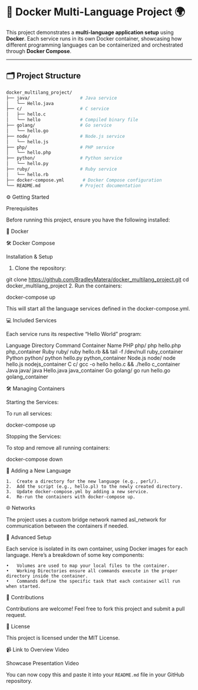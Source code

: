 # 🚀 **Docker Multi-Language Project** 🌍

This project demonstrates a **multi-language application setup** using **Docker**. Each service runs in its own Docker container, showcasing how different programming languages can be containerized and orchestrated through **Docker Compose**.

---

## 🗂️ **Project Structure**

```bash
docker_multilang_project/
├── java/                   # Java service
│   └── Hello.java
├── c/                      # C service
│   ├── hello.c
│   └── hello               # Compiled binary file
├── golang/                 # Go service
│   └── hello.go
├── node/                   # Node.js service
│   └── hello.js
├── php/                    # PHP service
│   └── hello.php
├── python/                 # Python service
│   └── hello.py
├── ruby/                   # Ruby service
│   └── hello.rb
├── docker-compose.yml       # Docker Compose configuration
└── README.md               # Project documentation

```

⚙️ Getting Started

Prerequisites

Before running this project, ensure you have the following installed:

🐳 Docker

🛠️ Docker Compose

Installation & Setup

1. Clone the repository:

git clone https://github.com/BradleyMatera/docker_multilang_project.git
cd docker_multilang_project
2. Run the containers:

docker-compose up

This will start all the language services defined in the docker-compose.yml.

💻 Included Services

Each service runs its respective “Hello World” program:

Language	Directory	Command	Container Name
PHP	php/	php hello.php	php_container
Ruby	ruby/	ruby hello.rb && tail -f /dev/null	ruby_container
Python	python/	python hello.py	python_container
Node.js	node/	node hello.js	nodejs_container
C	c/	gcc -o hello hello.c && ./hello	c_container
Java	java/	java Hello.java	java_container
Go	golang/	go run hello.go	golang_container

🛠️ Managing Containers

Starting the Services:

To run all services:

docker-compose up

Stopping the Services:

To stop and remove all running containers:

docker-compose down

📝 Adding a New Language

	1.	Create a directory for the new language (e.g., perl/).
	2.	Add the script (e.g., hello.pl) to the newly created directory.
	3.	Update docker-compose.yml by adding a new service.
	4.	Re-run the containers with docker-compose up.

🌐 Networks

The project uses a custom bridge network named asl_network for communication between the containers if needed.

🎯 Advanced Setup

Each service is isolated in its own container, using Docker images for each language. Here’s a breakdown of some key components:

	•	Volumes are used to map your local files to the container.
	•	Working Directories ensure all commands execute in the proper directory inside the container.
	•	Commands define the specific task that each container will run when started.

🤝 Contributions

Contributions are welcome! Feel free to fork this project and submit a pull request.

📄 License

This project is licensed under the MIT License.

📹 Link to Overview Video

Showcase Presentation Video

You can now copy this and paste it into your `README.md` file in your GitHub repository.